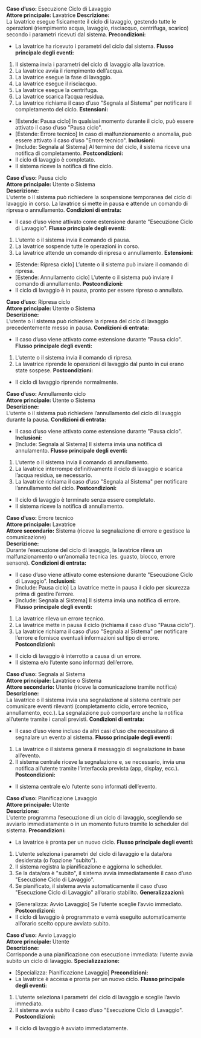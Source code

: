 **Caso d’uso:** Esecuzione Ciclo di Lavaggio  
**Attore principale:** Lavatrice
**Descrizione:**  
La lavatrice esegue fisicamente il ciclo di lavaggio, gestendo tutte le operazioni (riempimento acqua, lavaggio, risciacquo, centrifuga, scarico) secondo i parametri ricevuti dal sistema.
**Precondizioni:**  
- La lavatrice ha ricevuto i parametri del ciclo dal sistema.
**Flusso principale degli eventi:**  
1. Il sistema invia i parametri del ciclo di lavaggio alla lavatrice.
2. La lavatrice avvia il riempimento dell’acqua.
3. La lavatrice esegue la fase di lavaggio.
4. La lavatrice esegue il risciacquo.
5. La lavatrice esegue la centrifuga.
6. La lavatrice scarica l’acqua residua.
7. La lavatrice richiama il caso d’uso "Segnala al Sistema" per notificare il completamento del ciclo.
**Estensioni:**  
- [Estende: Pausa ciclo] In qualsiasi momento durante il ciclo, può essere attivato il caso d’uso "Pausa ciclo".
- [Estende: Errore tecnico] In caso di malfunzionamento o anomalia, può essere attivato il caso d’uso "Errore tecnico".
**Inclusioni:**  
- [Include: Segnala al Sistema] Al termine del ciclo, il sistema riceve una notifica di completamento.
**Postcondizioni:**  
- Il ciclo di lavaggio è completato.
- Il sistema riceve la notifica di fine ciclo.

**Caso d’uso:** Pausa ciclo  
**Attore principale:** Utente o Sistema  
**Descrizione:**  
L’utente o il sistema può richiedere la sospensione temporanea del ciclo di lavaggio in corso. La lavatrice si mette in pausa e attende un comando di ripresa o annullamento.
**Condizioni di entrata:**  
- Il caso d’uso viene attivato come estensione durante "Esecuzione Ciclo di Lavaggio".
**Flusso principale degli eventi:**  
1. L’utente o il sistema invia il comando di pausa.
2. La lavatrice sospende tutte le operazioni in corso.
3. La lavatrice attende un comando di ripresa o annullamento.
**Estensioni:**  
- [Estende: Ripresa ciclo] L’utente o il sistema può inviare il comando di ripresa.
- [Estende: Annullamento ciclo] L’utente o il sistema può inviare il comando di annullamento.
**Postcondizioni:**  
- Il ciclo di lavaggio è in pausa, pronto per essere ripreso o annullato.

**Caso d’uso:** Ripresa ciclo  
**Attore principale:** Utente o Sistema  
**Descrizione:**  
L’utente o il sistema può richiedere la ripresa del ciclo di lavaggio precedentemente messo in pausa.
**Condizioni di entrata:**  
- Il caso d’uso viene attivato come estensione durante "Pausa ciclo".
**Flusso principale degli eventi:**  
1. L’utente o il sistema invia il comando di ripresa.
2. La lavatrice riprende le operazioni di lavaggio dal punto in cui erano state sospese.
**Postcondizioni:**  
- Il ciclo di lavaggio riprende normalmente.

**Caso d’uso:** Annullamento ciclo  
**Attore principale:** Utente o Sistema  
**Descrizione:**  
L’utente o il sistema può richiedere l’annullamento del ciclo di lavaggio durante la pausa.
**Condizioni di entrata:**  
- Il caso d’uso viene attivato come estensione durante "Pausa ciclo".
**Inclusioni:**  
- [Include: Segnala al Sistema] Il sistema invia una notifica di annulamento.
**Flusso principale degli eventi:**  
1. L’utente o il sistema invia il comando di annullamento.
2. La lavatrice interrompe definitivamente il ciclo di lavaggio e scarica l’acqua residua, se necessario.
3. La lavatrice richiama il caso d’uso "Segnala al Sistema" per notificare l’annullamento del ciclo.
**Postcondizioni:**  
- Il ciclo di lavaggio è terminato senza essere completato.
- Il sistema riceve la notifica di annullamento.

**Caso d’uso:** Errore tecnico  
**Attore principale:** Lavatrice  
**Attore secondario:** Sistema (riceve la segnalazione di errore e gestisce la comunicazione)  
**Descrizione:**  
Durante l’esecuzione del ciclo di lavaggio, la lavatrice rileva un malfunzionamento o un’anomalia tecnica (es. guasto, blocco, errore sensore).
**Condizioni di entrata:**  
- Il caso d’uso viene attivato come estensione durante "Esecuzione Ciclo di Lavaggio".
**Inclusioni:**  
- [Include: Pausa ciclo] La lavatrice mette in pausa il ciclo per sicurezza prima di gestire l’errore.
- [Include: Segnala al Sistema] Il sistema invia una notifica di errore.
**Flusso principale degli eventi:**  
1. La lavatrice rileva un errore tecnico.
2. La lavatrice mette in pausa il ciclo (richiama il caso d’uso "Pausa ciclo").
3. La lavatrice richiama il caso d’uso "Segnala al Sistema" per notificare l’errore e fornisce eventuali informazioni sul tipo di errore.
**Postcondizioni:**  
- Il ciclo di lavaggio è interrotto a causa di un errore.
- Il sistema e/o l’utente sono informati dell’errore.

**Caso d’uso:** Segnala al Sistema  
**Attore principale:** Lavatrice o Sistema  
**Attore secondario:** Utente (riceve la comunicazione tramite notifica)  
**Descrizione:**  
La lavatrice o il sistema invia una segnalazione al sistema centrale per comunicare eventi rilevanti (completamento ciclo, errore tecnico, annullamento, ecc.). La segnalazione può comportare anche la notifica all’utente tramite i canali previsti.
**Condizioni di entrata:**  
- Il caso d’uso viene incluso da altri casi d’uso che necessitano di segnalare un evento al sistema.
**Flusso principale degli eventi:**  
1. La lavatrice o il sistema genera il messaggio di segnalazione in base all’evento.
2. Il sistema centrale riceve la segnalazione e, se necessario, invia una notifica all’utente tramite l’interfaccia prevista (app, display, ecc.).
**Postcondizioni:**  
- Il sistema centrale e/o l’utente sono informati dell’evento.

[comment]: <> (TODO Caso d’uso: gestione segnale)

**Caso d’uso:** Pianificazione Lavaggio  
**Attore principale:** Utente  
**Descrizione:**  
L’utente programma l’esecuzione di un ciclo di lavaggio, scegliendo se avviarlo immediatamente o in un momento futuro tramite lo scheduler del sistema.
**Precondizioni:**  
- La lavatrice è pronta per un nuovo ciclo.
**Flusso principale degli eventi:**  
1. L’utente seleziona i parametri del ciclo di lavaggio e la data/ora desiderata (o l’opzione "subito").
2. Il sistema registra la pianificazione e aggiorna lo scheduler.
3. Se la data/ora è "subito", il sistema avvia immediatamente il caso d’uso "Esecuzione Ciclo di Lavaggio".
4. Se pianificato, il sistema avvia automaticamente il caso d’uso "Esecuzione Ciclo di Lavaggio" all’orario stabilito.
**Generalizzazioni:**  
- [Generalizza: Avvio Lavaggio] Se l’utente sceglie l’avvio immediato.
**Postcondizioni:**  
- Il ciclo di lavaggio è programmato e verrà eseguito automaticamente all’orario scelto oppure avviato subito.

**Caso d’uso:** Avvio Lavaggio  
**Attore principale:** Utente  
**Descrizione:**  
Corrisponde a una pianificazione con esecuzione immediata: l’utente avvia subito un ciclo di lavaggio.
**Specializzazione:**  
- [Specializza: Pianificazione Lavaggio]
**Precondizioni:**  
- La lavatrice è accesa e pronta per un nuovo ciclo.
**Flusso principale degli eventi:**  
1. L’utente seleziona i parametri del ciclo di lavaggio e sceglie l’avvio immediato.
2. Il sistema avvia subito il caso d’uso "Esecuzione Ciclo di Lavaggio".
**Postcondizioni:**  
- Il ciclo di lavaggio è avviato immediatamente.